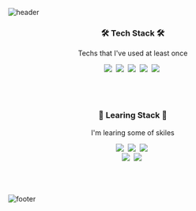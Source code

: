 ![header](https://capsule-render.vercel.app/api?type=soft&color=timeGradient&height=100&&text=>%20Hello,%20world!&fontSize=30&capsule_render&animation=twinkling)
  <h3 align="center">🛠 Tech Stack 🛠</h3>
  <p align="center">Techs that I've used at least once</p>

  <div align="center">
    <!-- <img src="https://img.shields.io/badge/쓰고자하는_텍스트-컬러코드?style=flat-square&logo=simpleicons에서_아이콘이름&logoColor=white"/></a>&nbsp  -->
    <!-- icon:  https://simpleicons.org/ -->
    <!-- 배지:  https://shields.io/ -->
    <img src="https://img.shields.io/badge/CSS-1572B6?style=flat-square&logo=CSS3&logoColor=white"/></a>&nbsp
    <img src="https://img.shields.io/badge/HTML-E34F26?style=flat-square&logo=HTML5&logoColor=white"/></a>&nbsp
    <img src="https://img.shields.io/badge/Javascript-F7DF1E?style=flat-square&logo=Javascript&logoColor=white"/></a>&nbsp
    <img src="https://img.shields.io/badge/jQuery-0769AD?style=flat-square&logo=jQuery&logoColor=white"/></a>&nbsp
    <img src="https://img.shields.io/badge/React-61DAFB?style=flat-square&logo=React&logoColor=white"/></a>&nbsp
  </div>
  <br />
  <br />
  <br />
  <h3 align="center">📖 Learing Stack 📖</h3>
  <p align="center">I'm learing some of skiles</p>
  <div align="center">
    <img src="https://img.shields.io/badge/Javascript-F7DF1E?style=flat-square&logo=Javascript&logoColor=white"/></a>&nbsp
    <img src="https://img.shields.io/badge/React-61DAFB?style=flat-square&logo=React&logoColor=white"/></a>&nbsp
    <img src="https://img.shields.io/badge/Webpack-8DD6F9?style=flat-square&logo=Webpack&logoColor=white"/></a>&nbsp<br>
    <img src="https://img.shields.io/badge/MongoDB-47A248?style=flat-square&logo=MongoDB&logoColor=white"/></a>&nbsp
    <img src="https://img.shields.io/badge/Node.js-339933?style=flat-square&logo=Node.js&logoColor=white"/></a>&nbsp
    <!-- <img src="https://img.shields.io/badge/Vue.js-4FC08D?style=flat-square&logo=Vue.js&logoColor=white"/></a>&nbsp -->
  </div>
  <br />
  <br />
  <br />

![footer](https://capsule-render.vercel.app/api?type=rect&color=timeGradient&height=10&section=footer)
